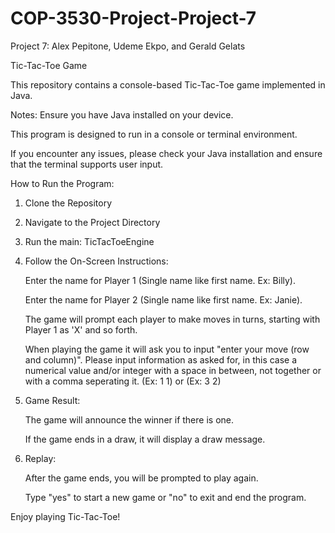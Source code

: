 # COP-3530-Project-Project-7

Project 7: Alex Pepitone, Udeme Ekpo, and Gerald Gelats

Tic-Tac-Toe Game

This repository contains a console-based Tic-Tac-Toe game implemented in Java.


Notes:
   Ensure you have Java installed on your device.
    
   This program is designed to run in a console or terminal environment.
    
   If you encounter any issues, please check your Java installation and ensure that the terminal supports user input.


How to Run the Program:

1. Clone the Repository

2. Navigate to the Project Directory

3. Run the main: TicTacToeEngine

4. Follow the On-Screen Instructions:
    
    Enter the name for Player 1 (Single name like first name. Ex: Billy).

    Enter the name for Player 2 (Single name like first name. Ex: Janie).
    
    The game will prompt each player to make moves in turns, starting with Player 1 as 'X' and so forth.

    When playing the game it will ask you to input "enter your move (row and column)". Please input information as asked for, in this case a numerical value and/or integer with a space in between, not together or with a comma seperating it. (Ex: 1 1) or (Ex: 3 2)

5. Game Result:

    The game will announce the winner if there is one.
    
    If the game ends in a draw, it will display a draw message.

6. Replay:

    After the game ends, you will be prompted to play again.
    
    Type "yes" to start a new game or "no" to exit and end the program.


Enjoy playing Tic-Tac-Toe!
